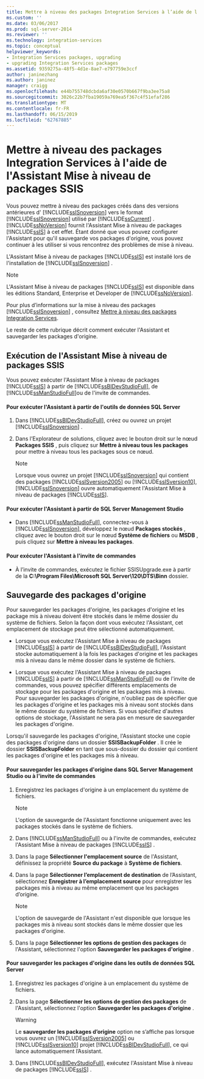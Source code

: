 ```yaml
---
title: Mettre à niveau des packages Integration Services à l’aide de l’Assistant Mise à niveau de packages SSIS | Microsoft Docs
ms.custom: ''
ms.date: 03/06/2017
ms.prod: sql-server-2014
ms.reviewer: ''
ms.technology: integration-services
ms.topic: conceptual
helpviewer_keywords:
- Integration Services packages, upgrading
- upgrading Integration Services packages
ms.assetid: 9359275a-48f5-4d1e-8ae7-e797759e3ccf
author: janinezhang
ms.author: janinez
manager: craigg
ms.openlocfilehash: e44b755748dcbda6af30e0570b667f9ba3ee75a8
ms.sourcegitcommit: 3026c22b7fba19059a769ea5f367c4f51efaf286
ms.translationtype: MT
ms.contentlocale: fr-FR
ms.lasthandoff: 06/15/2019
ms.locfileid: "62767885"
---
```

# <a name="upgrade-integration-services-packages-using-the-ssis-package-upgrade-wizard"></a>Mettre à niveau des packages Integration Services à l'aide de l'Assistant Mise à niveau de packages SSIS
  Vous pouvez mettre à niveau des packages créés dans des versions antérieures d' [!INCLUDE[ssISnoversion](../../includes/ssisnoversion-md.md)] vers le format [!INCLUDE[ssISnoversion](../../includes/ssisnoversion-md.md)] utilisé par [!INCLUDE[ssCurrent](../../includes/sscurrent-md.md)] . [!INCLUDE[ssNoVersion](../../includes/ssnoversion-md.md)] fournit l'Assistant Mise à niveau de packages [!INCLUDE[ssIS](../../includes/ssis-md.md)] à cet effet. Étant donné que vous pouvez configurer l'Assistant pour qu'il sauvegarde vos packages d'origine, vous pouvez continuer à les utiliser si vous rencontrez des problèmes de mise à niveau.  
  
 L'Assistant Mise à niveau de packages [!INCLUDE[ssIS](../../includes/ssis-md.md)] est installé lors de l'installation de [!INCLUDE[ssISnoversion](../../includes/ssisnoversion-md.md)] .  
  
> [!NOTE]  
>  L'Assistant Mise à niveau de packages [!INCLUDE[ssIS](../../includes/ssis-md.md)] est disponible dans les éditions Standard, Enterprise et Developer de [!INCLUDE[ssNoVersion](../../includes/ssnoversion-md.md)].  
  
 Pour plus d’informations sur la mise à niveau des packages [!INCLUDE[ssISnoversion](../../includes/ssisnoversion-md.md)] , consultez [Mettre à niveau des packages Integration Services](upgrade-integration-services-packages.md).  
  
 Le reste de cette rubrique décrit comment exécuter l'Assistant et sauvegarder les packages d'origine.  
  
## <a name="running-the-ssis-package-upgrade-wizard"></a>Exécution de l'Assistant Mise à niveau de packages SSIS  
 Vous pouvez exécuter l'Assistant Mise à niveau de packages [!INCLUDE[ssIS](../../includes/ssis-md.md)] à partir de [!INCLUDE[ssBIDevStudioFull](../../includes/ssbidevstudiofull-md.md)], de [!INCLUDE[ssManStudioFull](../../includes/ssmanstudiofull-md.md)]ou de l'invite de commandes.  
  
#### <a name="to-run-the-wizard-from-sql-server-data-tools"></a>Pour exécuter l'Assistant à partir de l'outils de données SQL Server  
  
1.  Dans [!INCLUDE[ssBIDevStudioFull](../../includes/ssbidevstudiofull-md.md)], créez ou ouvrez un projet [!INCLUDE[ssISnoversion](../../includes/ssisnoversion-md.md)] .  
  
2.  Dans l’Explorateur de solutions, cliquez avec le bouton droit sur le nœud **Packages SSIS** , puis cliquez sur **Mettre à niveau tous les packages** pour mettre à niveau tous les packages sous ce nœud.  
  
    > [!NOTE]  
    >  Lorsque vous ouvrez un projet [!INCLUDE[ssISnoversion](../../includes/ssisnoversion-md.md)] qui contient des packages [!INCLUDE[ssISversion2005](../../includes/ssisversion2005-md.md)] ou [!INCLUDE[ssISversion10](../../includes/ssisversion10-md.md)], [!INCLUDE[ssISnoversion](../../includes/ssisnoversion-md.md)] ouvre automatiquement l'Assistant Mise à niveau de packages [!INCLUDE[ssIS](../../includes/ssis-md.md)].  
  
#### <a name="to-run-the-wizard-from-sql-server-management-studio"></a>Pour exécuter l'Assistant à partir de SQL Server Management Studio  
  
-   Dans [!INCLUDE[ssManStudioFull](../../includes/ssmanstudiofull-md.md)], connectez-vous à [!INCLUDE[ssISnoversion](../../includes/ssisnoversion-md.md)], développez le nœud **Packages stockés** , cliquez avec le bouton droit sur le nœud **Système de fichiers** ou **MSDB** , puis cliquez sur **Mettre à niveau les packages**.  
  
#### <a name="to-run-the-wizard-at-the-command-prompt"></a>Pour exécuter l'Assistant à l'invite de commandes  
  
-   À l’invite de commandes, exécutez le fichier SSISUpgrade.exe à partir de la **C:\Program Files\Microsoft SQL Server\120\DTS\Binn** dossier.  
  
## <a name="backing-up-the-original-packages"></a>Sauvegarde des packages d'origine  
 Pour sauvegarder les packages d'origine, les packages d'origine et les package mis à niveau doivent être stockés dans le même dossier du système de fichiers. Selon la façon dont vous exécutez l'Assistant, cet emplacement de stockage peut être sélectionné automatiquement.  
  
-   Lorsque vous exécutez l'Assistant Mise à niveau de packages [!INCLUDE[ssIS](../../includes/ssis-md.md)] à partir de [!INCLUDE[ssBIDevStudioFull](../../includes/ssbidevstudiofull-md.md)], l'Assistant stocke automatiquement à la fois les packages d'origine et les packages mis à niveau dans le même dossier dans le système de fichiers.  
  
-   Lorsque vous exécutez l'Assistant Mise à niveau de packages [!INCLUDE[ssIS](../../includes/ssis-md.md)] à partir de [!INCLUDE[ssManStudioFull](../../includes/ssmanstudiofull-md.md)] ou de l'invite de commandes, vous pouvez spécifier différents emplacements de stockage pour les packages d'origine et les packages mis à niveau. Pour sauvegarder les packages d'origine, n'oubliez pas de spécifier que les packages d'origine et les packages mis à niveau sont stockés dans le même dossier du système de fichiers. Si vous spécifiez d'autres options de stockage, l'Assistant ne sera pas en mesure de sauvegarder les packages d'origine.  
  
 Lorsqu'il sauvegarde les packages d'origine, l'Assistant stocke une copie des packages d'origine dans un dossier **SSISBackupFolder** . Il crée le dossier **SSISBackupFolder** en tant que sous-dossier du dossier qui contient les packages d'origine et les packages mis à niveau.  
  
#### <a name="to-back-up-the-original-packages-in-sql-server-management-studio-or-at-the-command-prompt"></a>Pour sauvegarder les packages d'origine dans SQL Server Management Studio ou à l'invite de commandes  
  
1.  Enregistrez les packages d'origine à un emplacement du système de fichiers.  
  
    > [!NOTE]  
    >  L'option de sauvegarde de l'Assistant fonctionne uniquement avec les packages stockés dans le système de fichiers.  
  
2.  Dans [!INCLUDE[ssManStudioFull](../../includes/ssmanstudiofull-md.md)] ou à l'invite de commandes, exécutez l'Assistant Mise à niveau de packages [!INCLUDE[ssIS](../../includes/ssis-md.md)] .  
  
3.  Dans la page **Sélectionner l'emplacement source** de l'Assistant, définissez la propriété **Source du package** à **Système de fichiers**.  
  
4.  Dans la page **Sélectionner l’emplacement de destination** de l’Assistant, sélectionnez **Enregistrer à l’emplacement source** pour enregistrer les packages mis à niveau au même emplacement que les packages d’origine.  
  
    > [!NOTE]  
    >  L'option de sauvegarde de l'Assistant n'est disponible que lorsque les packages mis à niveau sont stockés dans le même dossier que les packages d'origine.  
  
5.  Dans la page **Sélectionner les options de gestion des packages** de l'Assistant, sélectionnez l'option **Sauvegarder les packages d'origine** .  
  
#### <a name="to-back-up-the-original-packages-in-sql-server-data-tools"></a>Pour sauvegarder les packages d'origine dans les outils de données SQL Server  
  
1.  Enregistrez les packages d'origine à un emplacement du système de fichiers.  
  
2.  Dans la page **Sélectionner les options de gestion des packages** de l'Assistant, sélectionnez l'option **Sauvegarder les packages d'origine** .  
  
    > [!WARNING]  
    >  Le **sauvegarder les packages d’origine** option ne s’affiche pas lorsque vous ouvrez un [!INCLUDE[ssISversion2005](../../includes/ssisversion2005-md.md)] ou [!INCLUDE[ssISversion10](../../includes/ssisversion10-md.md)] projet [!INCLUDE[ssBIDevStudioFull](../../includes/ssbidevstudiofull-md.md)], ce qui lance automatiquement l’Assistant.  
  
3.  Dans [!INCLUDE[ssBIDevStudioFull](../../includes/ssbidevstudiofull-md.md)], exécutez l'Assistant Mise à niveau de packages [!INCLUDE[ssIS](../../includes/ssis-md.md)] .  
  
  
